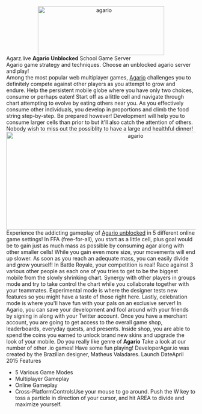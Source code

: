 <center><img alt="agario" title="agarz.live" src="[https://agarz.live/img/agarz.webp](https://agar.live/img/logo.webp?=v2)" width="336" height="130"></center>
Agarz.live <b>Agario Unblocked</b> School Game Server</br>
Agario game strategy and techniques. Choose an unblocked agario server and play!</br>
Among the most popular web multiplayer games, <a href="https://agar.live">Agario</a> challenges you to definitely compete against other players as you attempt to grow and endure. Help the persistent mobile globe where you have only two choices, consume or perhaps eaten! Start off as a little cell and navigate through chart attempting to evolve by eating others near you. As you effectively consume other individuals, you develop in proportions and climb the food string step-by-step. Be prepared however! Development will help you to consume larger cells than prior to but it'll also catch the attention of others. Nobody wish to miss out the possiblity to have a large and healthful dinner!</br>
<center><img alt="agario" title="agarz.live" src="[https://agarz.live/img/github.png](https://agar.live/img/logo.webp?=v2)" width="672" height="260"></center>
Experience the addicting gameplay of <a href="https://agar.live">Agario unblocked</a> in 5 different online game settings! In FFA (free-for-all), you start as a little cell, plus goal would be to gain just as much mass as possible by consuming agar along with other smaller cells! While you gain even more size, your movements will end up slower. As soon as you reach an adequate mass, you can easily divide and grow yourself!  In Battle Royale, your competition is real! Race against 3 various other people as each one of you tries to get to be the biggest mobile from the slowly shrinking chart. Synergy with other players in groups mode and try to take control the chart while you collaborate together with your teammates. Experimental mode is where the designer tests new features so you might have a taste of those right here. Lastly, celebration mode is where you'll have fun with your pals on an exclusive server!
In Agario, you can save your development and fool around with your friends by signing in along with your Twitter account. Once you have a merchant account, you are going to get access to the overall game shop, leaderboards, everyday quests, and presents. Inside shop, you are able to spend the coins you earned to unlock brand new skins and upgrade the look of your mobile. Do you really like genre of <b>Agario</b> Take a look at our number of other .io games! Have some fun playing!
DeveloperAgar.io was created by the Brazilian designer, Matheus Valadares.
Launch DateApril 2015
Features 

* 5 Various Game Modes
* Multiplayer Gameplay
* Online Gameplay
* Cross-PlatformControlsUse your mouse to go around. Push the W key to toss a particle in direction of your cursor, and hit AREA to divide and maximize yourself.
                                                      

